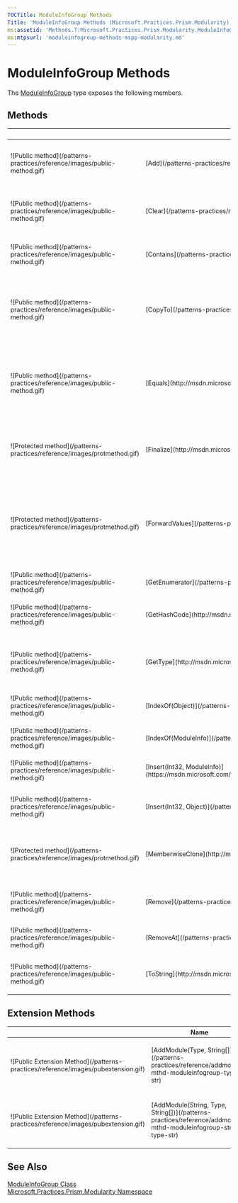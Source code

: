 ```yaml
---
TOCTitle: ModuleInfoGroup Methods
Title: 'ModuleInfoGroup Methods (Microsoft.Practices.Prism.Modularity)'
ms:assetid: 'Methods.T:Microsoft.Practices.Prism.Modularity.ModuleInfoGroup'
ms:mtpsurl: 'moduleinfogroup-methods-mspp-modularity.md'
---
```


# ModuleInfoGroup Methods

The [ModuleInfoGroup](/patterns-practices/reference/moduleinfogroup-class-mspp-modularity) type exposes the following members.

## Methods

<table>

<thead>
<tr class="header">
<th> </th>
<th>Name</th>
<th>Description</th>
</tr>
</thead>
<tbody>
<tr class="odd">
<td>![Public method](/patterns-practices/reference/images/public-method.gif)</td>
<td>[Add](/patterns-practices/reference/moduleinfogroup-add-method-mspp-modularity)</td>
<td><div class="summary">
Adds an [ModuleInfo](/patterns-practices/reference/moduleinfo-class-mspp-modularity) moduleInfo to the [ModuleInfoGroup](/patterns-practices/reference/moduleinfogroup-class-mspp-modularity).
</div></td>
</tr>
<tr class="even">
<td>![Public method](/patterns-practices/reference/images/public-method.gif)</td>
<td>[Clear](/patterns-practices/reference/moduleinfogroup-clear-method-mspp-modularity)</td>
<td><div class="summary">
Removes all [ModuleInfo](/patterns-practices/reference/moduleinfo-class-mspp-modularity)s from the [ModuleInfoGroup](/patterns-practices/reference/moduleinfogroup-class-mspp-modularity).
</div></td>
</tr>
<tr class="odd">
<td>![Public method](/patterns-practices/reference/images/public-method.gif)</td>
<td>[Contains](/patterns-practices/reference/moduleinfogroup-contains-method-mspp-modularity)</td>
<td><div class="summary">
Determines whether the [ModuleInfoGroup](/patterns-practices/reference/moduleinfogroup-class-mspp-modularity) contains a specific value.
</div></td>
</tr>
<tr class="even">
<td>![Public method](/patterns-practices/reference/images/public-method.gif)</td>
<td>[CopyTo](/patterns-practices/reference/moduleinfogroup-copyto-method-mspp-modularity)</td>
<td><div class="summary">
Copies the elements of the [ModuleInfoGroup](/patterns-practices/reference/moduleinfogroup-class-mspp-modularity) to an [Array](http://msdn.microsoft.com/en-us/library/czz5hkty), starting at a particular [Array](http://msdn.microsoft.com/en-us/library/czz5hkty) index.
</div></td>
</tr>
<tr class="odd">
<td>![Public method](/patterns-practices/reference/images/public-method.gif)</td>
<td>[Equals](http://msdn.microsoft.com/en-us/library/bsc2ak47)</td>
<td><div class="summary">
Determines whether the specified [Object](http://msdn.microsoft.com/en-us/library/e5kfa45b) is equal to the current [Object](http://msdn.microsoft.com/en-us/library/e5kfa45b).
</div>
(Inherited from [Object](http://msdn.microsoft.com/en-us/library/e5kfa45b).)</td>
</tr>
<tr class="even">
<td>![Protected method](/patterns-practices/reference/images/protmethod.gif)</td>
<td>[Finalize](http://msdn.microsoft.com/en-us/library/4k87zsw7)</td>
<td><div class="summary">
Allows an object to try to free resources and perform other cleanup operations before it is reclaimed by garbage collection.
</div>
(Inherited from [Object](http://msdn.microsoft.com/en-us/library/e5kfa45b).)</td>
</tr>
<tr class="odd">
<td>![Protected method](/patterns-practices/reference/images/protmethod.gif)</td>
<td>[ForwardValues](/patterns-practices/reference/moduleinfogroup-forwardvalues-method-mspp-modularity)</td>
<td><div class="summary">
Forwards [InitializationMode](/patterns-practices/reference/moduleinfogroup-initializationmode-property-mspp-modularity) and [Ref](/patterns-practices/reference/moduleinfogroup-ref-property-mspp-modularity) properties from this [ModuleInfoGroup](/patterns-practices/reference/moduleinfogroup-class-mspp-modularity) to <i>moduleInfo</i>.
</div></td>
</tr>
<tr class="even">
<td>![Public method](/patterns-practices/reference/images/public-method.gif)</td>
<td>[GetEnumerator](/patterns-practices/reference/moduleinfogroup-getenumerator-method-mspp-modularity)</td>
<td><div class="summary">
Returns an enumerator that iterates through the collection.
</div></td>
</tr>
<tr class="odd">
<td>![Public method](/patterns-practices/reference/images/public-method.gif)</td>
<td>[GetHashCode](http://msdn.microsoft.com/en-us/library/zdee4b3y)</td>
<td><div class="summary">
Serves as a hash function for a particular type.
</div>
(Inherited from [Object](http://msdn.microsoft.com/en-us/library/e5kfa45b).)</td>
</tr>
<tr class="even">
<td>![Public method](/patterns-practices/reference/images/public-method.gif)</td>
<td>[GetType](http://msdn.microsoft.com/en-us/library/dfwy45w9)</td>
<td><div class="summary">
Gets the [Type](http://msdn.microsoft.com/en-us/library/42892f65) of the current instance.
</div>
(Inherited from [Object](http://msdn.microsoft.com/en-us/library/e5kfa45b).)</td>
</tr>
<tr class="odd">
<td>![Public method](/patterns-practices/reference/images/public-method.gif)</td>
<td>[IndexOf(Object)](/patterns-practices/reference/moduleinfogroup-indexof-method-object-mspp-modularity)</td>
<td><div class="summary">
Determines the index of a specific item in the [ModuleInfoGroup](/patterns-practices/reference/moduleinfogroup-class-mspp-modularity).
</div></td>
</tr>
<tr class="even">
<td>![Public method](/patterns-practices/reference/images/public-method.gif)</td>
<td>[IndexOf(ModuleInfo)](/patterns-practices/reference/moduleinfogroup-indexof-method-moduleinfo-mspp-modularity)</td>
<td><div class="summary">
Determines the index of a specific item in the [IList&lt;T&gt;](http://msdn.microsoft.com/en-us/library/5y536ey6).
</div></td>
</tr>
<tr class="odd">
<td>![Public method](/patterns-practices/reference/images/public-method.gif)</td>
<td>[Insert(Int32, ModuleInfo)](https://msdn.microsoft.com/library/microsoft.practices.prism.modularity.moduleinfogroup.insert(system.int32%2cmicrosoft.practices.prism.modularity.moduleinfo))</td>
<td><div class="summary">
Inserts an item to the [IList&lt;T&gt;](http://msdn.microsoft.com/en-us/library/5y536ey6) at the specified index.
</div></td>
</tr>
<tr class="even">
<td>![Public method](/patterns-practices/reference/images/public-method.gif)</td>
<td>[Insert(Int32, Object)](/patterns-practices/reference/moduleinfogroup-insert-method-int32-moduleinfo-mspp-modularity)</td>
<td><div class="summary">
Inserts an item to the [ModuleInfoGroup](/patterns-practices/reference/moduleinfogroup-class-mspp-modularity) at the specified index.
</div></td>
</tr>
<tr class="odd">
<td>![Protected method](/patterns-practices/reference/images/protmethod.gif)</td>
<td>[MemberwiseClone](http://msdn.microsoft.com/en-us/library/57ctke0a)</td>
<td><div class="summary">
Creates a shallow copy of the current [Object](http://msdn.microsoft.com/en-us/library/e5kfa45b).
</div>
(Inherited from [Object](http://msdn.microsoft.com/en-us/library/e5kfa45b).)</td>
</tr>
<tr class="even">
<td>![Public method](/patterns-practices/reference/images/public-method.gif)</td>
<td>[Remove](/patterns-practices/reference/moduleinfogroup-remove-method-mspp-modularity)</td>
<td><div class="summary">
Removes the first occurrence of a specific object from the [ModuleInfoGroup](/patterns-practices/reference/moduleinfogroup-class-mspp-modularity).
</div></td>
</tr>
<tr class="odd">
<td>![Public method](/patterns-practices/reference/images/public-method.gif)</td>
<td>[RemoveAt](/patterns-practices/reference/moduleinfogroup-removeat-method-mspp-modularity)</td>
<td><div class="summary">
Removes the [IList&lt;T&gt;](http://msdn.microsoft.com/en-us/library/5y536ey6) item at the specified index.
</div></td>
</tr>
<tr class="even">
<td>![Public method](/patterns-practices/reference/images/public-method.gif)</td>
<td>[ToString](http://msdn.microsoft.com/en-us/library/7bxwbwt2)</td>
<td><div class="summary">
Returns a string that represents the current object.
</div>
(Inherited from [Object](http://msdn.microsoft.com/en-us/library/e5kfa45b).)</td>
</tr>
</tbody>
</table>

## Extension Methods

<table>

<thead>
<tr class="header">
<th> </th>
<th>Name</th>
<th>Description</th>
</tr>
</thead>
<tbody>
<tr class="odd">
<td>![Public Extension Method](/patterns-practices/reference/images/pubextension.gif)</td>
<td>[AddModule(Type, String[])](/patterns-practices/reference/addmodule-mthd-moduleinfogroup-type-str)</td>
<td>Overloaded.
<div class="summary">
Adds a new module that is statically referenced to the specified module info group.
</div>
(Defined by [ModuleInfoGroupExtensions](/patterns-practices/reference/moduleinfogroupextensions-class-mspp-modularity).)</td>
</tr>
<tr class="even">
<td>![Public Extension Method](/patterns-practices/reference/images/pubextension.gif)</td>
<td>[AddModule(String, Type, String[])](/patterns-practices/reference/addmodule-mthd-moduleinfogroup-str-type-str)</td>
<td>Overloaded.
<div class="summary">
Adds a new module that is statically referenced to the specified module info group.
</div>
(Defined by [ModuleInfoGroupExtensions](/patterns-practices/reference/moduleinfogroupextensions-class-mspp-modularity).)</td>
</tr>
</tbody>
</table>

## See Also

[ModuleInfoGroup Class](/patterns-practices/reference/moduleinfogroup-class-mspp-modularity)  
[Microsoft.Practices.Prism.Modularity Namespace](/patterns-practices/reference/mspp-modularity-namespace)  